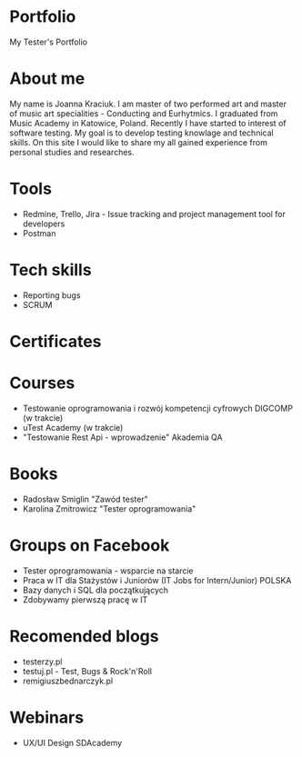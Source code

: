 # Portfolio
My Tester's Portfolio
# About me
My name is Joanna Kraciuk. I am master of two performed art and master of music art specialities - Conducting and Eurhytmics.  I graduated from Music Academy in Katowice, Poland. Recently I have started to interest of software testing. My goal is to develop testing knowlage and technical skills. On this site I would like to share my all gained experience from personal studies and researches.
# Tools
* Redmine, Trello, Jira - Issue tracking and project management tool for developers
* Postman
# Tech skills
* Reporting bugs
* SCRUM
# Certificates
# Courses
* Testowanie oprogramowania i rozwój kompetencji cyfrowych DIGCOMP (w trakcie)
* uTest Academy (w trakcie)
* "Testowanie Rest Api - wprowadzenie" Akademia QA
# Books
* Radosław Smiglin "Zawód tester"
* Karolina Zmitrowicz "Tester oprogramowania"
# Groups on Facebook
* Tester oprogramowania - wsparcie na starcie
* Praca w IT dla Stażystów i Juniorów (IT Jobs for Intern/Junior) POLSKA
* Bazy danych i SQL dla początkujących
* Zdobywamy pierwszą pracę w IT
# Recomended blogs
* testerzy.pl
* testuj.pl - Test, Bugs & Rock'n'Roll
* remigiuszbednarczyk.pl
# Webinars
* UX/UI Design SDAcademy
